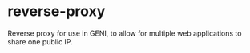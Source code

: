 reverse-proxy
=============

Reverse proxy for use in GENI, to allow for multiple web applications to share one public IP.